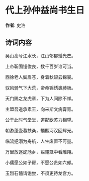 # 代上孙仲益尚书生日

**作者**: 史浩

## 诗词内容

吴山高兮江水长，江山郁郁蟠光芒。

上帝靳固锺俊良，数千百岁谁可当。

西徐老人鬓眉苍，身着秋碧云锦裳。

驭风骑气下大荒，帝命锦绣裹肺肠。

天门赐之龙虎章，下为人间除不祥。

主盟吾道承素王，向来斯文病膏肓。

公于此时气堂堂，道配欧苏力相望。

朝游蓬壶暮扶桑，黼黻河汉回辉光。

临流拯溺为舟航，人生废置不可量。

万里放逐蛇虺乡，翦翎笼中看雕翔。

小儒愿公如子房，不愿公贵如六郎。

玉烈石髓请饱尝，不须更待龙宫方。

